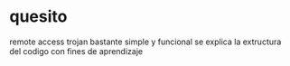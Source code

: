 # quesito
remote access trojan bastante simple y funcional se explica la extructura del codigo con fines de aprendizaje 
